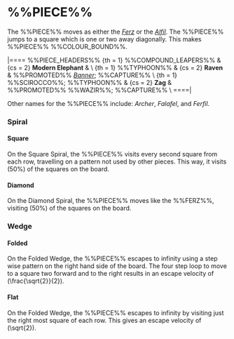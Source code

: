 # %%PIECE%%

The %%PIECE%% moves as either the [*Ferz*](ferz.html) or
the [*Alfil*](alfil.html). The %%PIECE%% jumps to a
square which is one or two away diagonally. This makes
%%PIECE%% %%COLOUR_BOUND%%.

|====
%%PIECE_HEADERS%%
  {th = 1}  %%COMPOUND_LEAPERS%%
& {cs = 2}  **Modern Elephant**
&           \\
  {th = 1}  %%TYPHOON%%
& {cs = 2}  **Raven**
&           %%PROMOTED%% [*Banner*](banner.html); %%CAPTURE%% \\
  {th = 1}  %%SCIROCCO%%; %%TYPHOON%%
& {cs = 2}  **Zag**
&           %%PROMOTED%% %%WAZIR%%; %%CAPTURE%% \\
====|

Other names for the %%PIECE%% include: *Archer*, *Falafel*, and *Ferfil*.

### Spiral

#### Square

On the Square Spiral, the %%PIECE%% visits every second square 
from each row, travelling on a pattern not used by other pieces.
This way, it visits \(50\%\) of the squares on the board.

#### Diamond

On the Diamond Spiral, the %%PIECE%% moves like the %%FERZ%%, visiting
\(50\%\) of the squares on the board.

### Wedge

#### Folded

On the Folded Wedge, the %%PIECE%% escapes to infinity
using a step wise pattern on the right hand side of the board.
The four step loop to move to a square two forward and to the right
results in an escape velocity of \(\frac{\sqrt{2}}{2}\).

#### Flat

On the Folded Wedge, the %%PIECE%% escapes to infinity
by visiting just the right most square of each row. This gives
an escape velocity of \(\sqrt{2}\).
